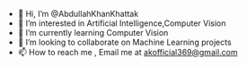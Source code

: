 - 👋 Hi, I’m @AbdullahKhanKhattak
- 👀 I’m interested in Artificial Intelligence,Computer Vision
- 🌱 I’m currently learning Computer Vision
- 💞️ I’m looking to collaborate on Machine Learning projects
- 📫 How to reach me , Email me at akofficial369@gmail.com

<!---
AbdullahKhanKhattak/AbdullahKhanKhattak is a ✨ special ✨ repository because its `README.md` (this file) appears on your GitHub profile.
You can click the Preview link to take a look at your changes.
--->
